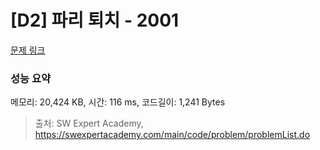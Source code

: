 # [D2] 파리 퇴치 - 2001 

[문제 링크](https://swexpertacademy.com/main/code/problem/problemDetail.do?contestProbId=AV5PzOCKAigDFAUq) 

### 성능 요약

메모리: 20,424 KB, 시간: 116 ms, 코드길이: 1,241 Bytes



> 출처: SW Expert Academy, https://swexpertacademy.com/main/code/problem/problemList.do